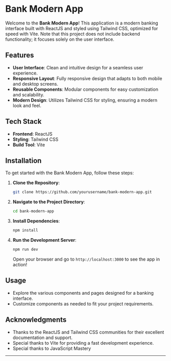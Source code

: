 # Bank Modern App

Welcome to the **Bank Modern App**! This application is a modern banking interface built with ReactJS and styled using Tailwind CSS, optimized for speed with Vite. Note that this project does not include backend functionality; it focuses solely on the user interface.

## Features

- **User Interface**: Clean and intuitive design for a seamless user experience.
- **Responsive Layout**: Fully responsive design that adapts to both mobile and desktop screens.
- **Reusable Components**: Modular components for easy customization and scalability.
- **Modern Design**: Utilizes Tailwind CSS for styling, ensuring a modern look and feel.

## Tech Stack

- **Frontend**: ReactJS
- **Styling**: Tailwind CSS
- **Build Tool**: Vite

## Installation

To get started with the Bank Modern App, follow these steps:

1. **Clone the Repository**:
   ```bash
   git clone https://github.com/yourusername/bank-modern-app.git
   ```

2. **Navigate to the Project Directory**:
   ```bash
   cd bank-modern-app
   ```

3. **Install Dependencies**:
   ```bash
   npm install
   ```

4. **Run the Development Server**:
   ```bash
   npm run dev
   ```

   Open your browser and go to `http://localhost:3000` to see the app in action!

## Usage

- Explore the various components and pages designed for a banking interface.
- Customize components as needed to fit your project requirements.


## Acknowledgments

- Thanks to the ReactJS and Tailwind CSS communities for their excellent documentation and support.
- Special thanks to Vite for providing a fast development experience.
- Special thanks to JavaScript Mastery

---
